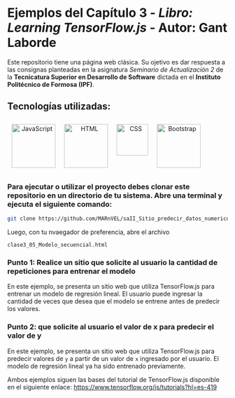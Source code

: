 # Ejemplos del Capítulo 3 - *Libro: Learning TensorFlow.js* -  Autor: Gant Laborde

Este repositorio tiene una página web clásica. Su ojetivo es dar respuesta a las consignas planteadas en la asignatura *Seminario de Actualización 2* de la **Tecnicatura Superior en Desarrollo de Software** dictada en el **Instituto Politécnico de Formosa (IPF)**.


## Tecnologías utilizadas:
<div align="center" style="display: flex">
    <span>
        <a href="https://es.javascript.info/" target="_blank">
            <img width="100" style="margin: 10" title='JavaScript' src='https://upload.wikimedia.org/wikipedia/commons/6/6a/JavaScript-logo.png'>
        </a>
    </span>
    <span>
        <a href="https://www.w3schools.com/html/default.asp" title='html' target="_blank">
            <img width="100" style="margin: 10" title='HTML' src='https://upload.wikimedia.org/wikipedia/commons/thumb/6/61/HTML5_logo_and_wordmark.svg/1024px-HTML5_logo_and_wordmark.svg.png'>
        </a>
    </span>
    <span>
        <a href="https://www.w3schools.com/css/default.asp" title='CSS' target="_blank">
            <img width="72" style="margin: 10" title='CSS' src='https://upload.wikimedia.org/wikipedia/commons/thumb/d/d5/CSS3_logo_and_wordmark.svg/800px-CSS3_logo_and_wordmark.svg.png'>
        </a>
    </span>
    <br/>
    <span>
        <a href="https://getbootstrap.com/docs/5.3/getting-started/download/" title='Bootstrap 5' target="_blank">
            <img width="100" style="margin: 10" title='Bootstrap' src='https://getbootstrap.com/docs/5.3/assets/brand/bootstrap-logo-shadow.png'>
        </a>
    </span>

    
</div>

### Para ejecutar o utilizar el proyecto debes clonar este repositorio en un directorio de tu sistema. Abre una terminal y ejecuta el siguiente comando:

```bash
git clone https://github.com/MARnVEL/saII_Sitio_predecir_datos_numericos_Regresion_lineal_simple.git
```
Luego, con tu nvaegador de preferencia, abre el archivo 
```basch
clase3_05_Modelo_secuencial.html
```


### Punto 1: Realice un sitio que solicite al usuario la cantidad de repeticiones para entrenar el modelo 

En este ejemplo, se presenta un sitio web que utiliza TensorFlow.js para entrenar un modelo de regresión lineal. El usuario puede ingresar la cantidad de veces que desea que el modelo se entrene antes de predecir los valores. 

### Punto 2: que solicite al usuario el valor de x para predecir el valor de y
En este ejemplo, se presenta un sitio web que utiliza TensorFlow.js para predecir valores de `y` a partir de un valor de `x` ingresado por el usuario. El modelo de regresión lineal ya ha sido entrenado previamente.

Ambos ejemplos siguen las bases del tutorial de TensorFlow.js disponible en el siguiente enlace:
https://www.tensorflow.org/js/tutorials?hl=es-419

